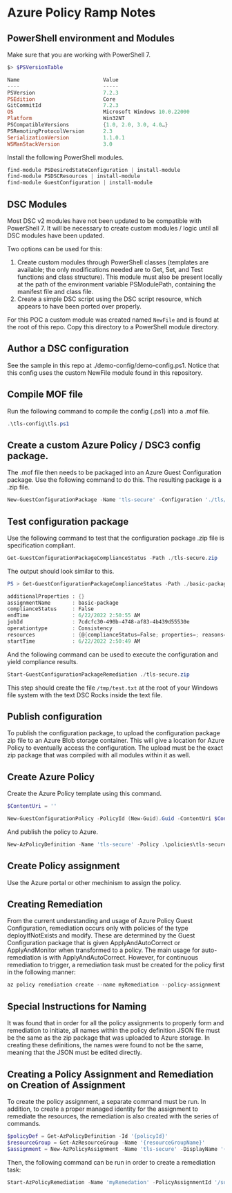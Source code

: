 # Azure Policy Ramp Notes

## PowerShell environment and Modules

Make sure that you are working with PowerShell 7.

```powershell
$> $PSVersionTable

Name                           Value
----                           -----
PSVersion                      7.2.3
PSEdition                      Core
GitCommitId                    7.2.3
OS                             Microsoft Windows 10.0.22000
Platform                       Win32NT
PSCompatibleVersions           {1.0, 2.0, 3.0, 4.0…}
PSRemotingProtocolVersion      2.3
SerializationVersion           1.1.0.1
WSManStackVersion              3.0
```

Install the following PowerShell modules.

```powershell
find-module PSDesiredStateConfiguration | install-module
find-module PSDSCResources | install-module
find-module GuestConfiguration | install-module
```

## DSC Modules

Most DSC v2 modules have not been updated to be compatible with PowerShell 7. It will be necessary to create custom modules / logic until all DSC modules have been updated.

Two options can be used for this:

1. Create custom modules through PowerShell classes (templates are available; the only modifications needed are to Get, Set, and Test functions and class structure). This module must also be present locally at the path of the environment variable PSModulePath, containing the manifest file and class file.
2. Create a simple DSC script using the DSC script resource, which appears to have been ported over properly.

For this POC a custom module was created named `NewFile` and is found at the root of this repo. Copy this directory to a PowerShell module directory.

## Author a DSC configuration

See the sample in this repo at ./demo-config/demo-config.ps1. Notice that this config uses the custom NewFile module found in this repository.

## Compile MOF file

Run the following command to compile the config (.ps1) into a .mof file.

```powershell
.\tls-config\tls.ps1
```

## Create a custom Azure Policy / DSC3 config package.

The .mof file then needs to be packaged into an Azure Guest Configuration package. Use the following command to do this. The resulting package is a .zip file.

```powershell
New-GuestConfigurationPackage -Name 'tls-secure' -Configuration './tls/localhost.mof' -Type AuditAndSet -Force
```

## Test configuration package

Use the following command to test that the configuration package .zip file is specification compliant.

```powershell
Get-GuestConfigurationPackageComplianceStatus -Path ./tls-secure.zip
```

The output should look similar to this.

```powershell
PS > Get-GuestConfigurationPackageComplianceStatus -Path ./basic-package.zip

additionalProperties : {}
assignmentName       : basic-package
complianceStatus     : False
endTime              : 6/22/2022 2:50:55 AM
jobId                : 7cdcfc30-490b-4748-af83-4b439d55530e
operationtype        : Consistency
resources            : {@{complianceStatus=False; properties=; reasons=System.Object[]}}
startTime            : 6/22/2022 2:50:49 AM
```

And the following command can be used to execute the configuration and yield compliance results.

```powershell
Start-GuestConfigurationPackageRemediation ./tls-secure.zip
```

This step should create the file `/tmp/test.txt` at the root of your Windows file system with the text DSC Rocks inside the text file.

## Publish configuration 

To publish the configuration package, to upload the configuration package zip file to an Azure Blob storage container. This will give a location for Azure Policy to eventually access the configuration. The upload must be the exact zip package that was compiled with all modules within it as well.

## Create Azure Policy

Create the Azure Policy template using this command.

```powershell
$ContentUri = ''

New-GuestConfigurationPolicy -PolicyId (New-Guid).Guid -ContentUri $ContentUri -DisplayName 'TLS Secure' -Path './policies' -Platform 'Windows' -Description 'TLS Secure' -PolicyVersion 1.0.0 -Mode ApplyAndAutoCorrect -Verbose
```

And publish the policy to Azure.

```powershell
New-AzPolicyDefinition -Name 'tls-secure' -Policy .\policies\tls-secure_DeployIfNotExists.json
```

## Create Policy assignment

Use the Azure portal or other mechinism to assign the policy.

## Creating Remediation
From the current understanding and usage of Azure Policy Guest Configuration, remediation occurs only with policies of the type deployIfNotExists and modify. These are determined by the Guest Configuration package that is given ApplyAndAutoCorrect or ApplyAndMonitor when transformed to a policy. The main usage for auto-remediation is with ApplyAndAutoCorrect. However, for continuous remediation to trigger, a remediation task must be created for the policy first in the following manner:

```powershell
az policy remediation create --name myRemediation --policy-assignment '/subscriptions/{subscriptionId}/providers/Microsoft.Authorization/policyAssignments/{myAssignmentId}'
```

## Special Instructions for Naming
It was found that in order for all the policy assignments to properly form and remediation to initiate, all names within the policy definition JSON file must be the same as the zip package that was uploaded to Azure storage. In creating these definitions, the names were found to not be the same, meaning that the JSON must be edited directly.

## Creating a Policy Assignment and Remediation on Creation of Assignment
To create the policy assignment, a separate command must be run. In addition, to create a proper managed identity for the assignment to remediate the resources, the remediation is also created with the series of commands.

```powershell
$policyDef = Get-AzPolicyDefinition -Id '{policyId}'
$resourceGroup = Get-AzResourceGroup -Name '{resourceGroupName}'
$assignment = New-AzPolicyAssignment -Name 'tls-secure' -DisplayName '{policyName}' -Scope $resourceGroup.ResourceId -PolicyDefinition $policyDef -Location '{location}' -IdentityType "SystemAssigned"
```

Then, the following command can be run in order to create a remediation task:
```powershell
Start-AzPolicyRemediation -Name 'myRemedation' -PolicyAssignmentId '/subscriptions/{subscriptionId}/providers/Microsoft.Authorization/policyAssignments/{myAssignmentId}'
```